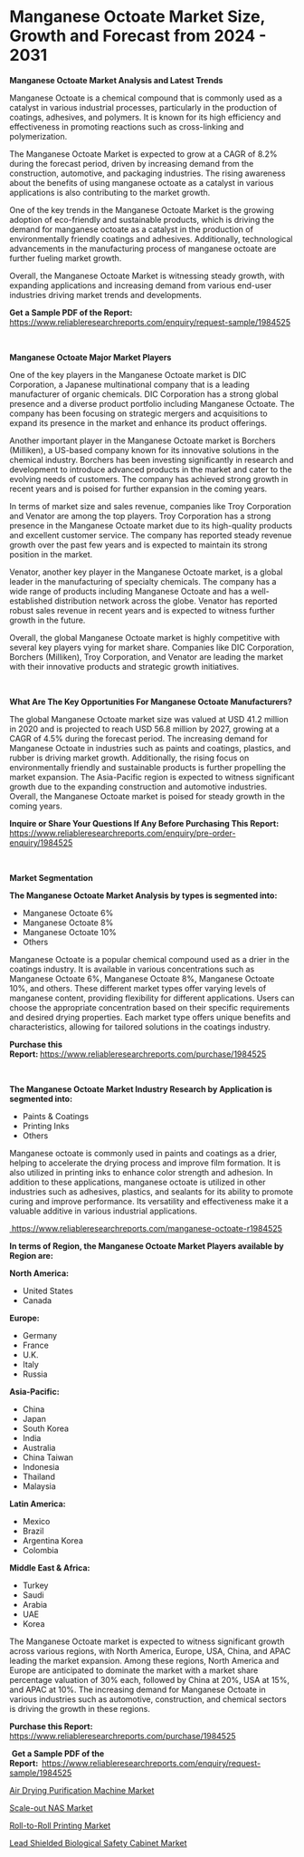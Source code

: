 <p><h1>Manganese Octoate Market Size, Growth and Forecast from 2024 - 2031</h1></p><p><strong>Manganese Octoate Market Analysis and Latest Trends</strong></p>
<p><p>Manganese Octoate is a chemical compound that is commonly used as a catalyst in various industrial processes, particularly in the production of coatings, adhesives, and polymers. It is known for its high efficiency and effectiveness in promoting reactions such as cross-linking and polymerization.</p><p>The Manganese Octoate Market is expected to grow at a CAGR of 8.2% during the forecast period, driven by increasing demand from the construction, automotive, and packaging industries. The rising awareness about the benefits of using manganese octoate as a catalyst in various applications is also contributing to the market growth.</p><p>One of the key trends in the Manganese Octoate Market is the growing adoption of eco-friendly and sustainable products, which is driving the demand for manganese octoate as a catalyst in the production of environmentally friendly coatings and adhesives. Additionally, technological advancements in the manufacturing process of manganese octoate are further fueling market growth.</p><p>Overall, the Manganese Octoate Market is witnessing steady growth, with expanding applications and increasing demand from various end-user industries driving market trends and developments.</p></p>
<p><strong>Get a Sample PDF of the Report:&nbsp;</strong> <a href="https://www.reliableresearchreports.com/enquiry/request-sample/1984525">https://www.reliableresearchreports.com/enquiry/request-sample/1984525</a></p>
<p>&nbsp;</p>
<p><strong>Manganese Octoate Major Market Players</strong></p>
<p><p>One of the key players in the Manganese Octoate market is DIC Corporation, a Japanese multinational company that is a leading manufacturer of organic chemicals. DIC Corporation has a strong global presence and a diverse product portfolio including Manganese Octoate. The company has been focusing on strategic mergers and acquisitions to expand its presence in the market and enhance its product offerings.</p><p>Another important player in the Manganese Octoate market is Borchers (Milliken), a US-based company known for its innovative solutions in the chemical industry. Borchers has been investing significantly in research and development to introduce advanced products in the market and cater to the evolving needs of customers. The company has achieved strong growth in recent years and is poised for further expansion in the coming years.</p><p>In terms of market size and sales revenue, companies like Troy Corporation and Venator are among the top players. Troy Corporation has a strong presence in the Manganese Octoate market due to its high-quality products and excellent customer service. The company has reported steady revenue growth over the past few years and is expected to maintain its strong position in the market.</p><p>Venator, another key player in the Manganese Octoate market, is a global leader in the manufacturing of specialty chemicals. The company has a wide range of products including Manganese Octoate and has a well-established distribution network across the globe. Venator has reported robust sales revenue in recent years and is expected to witness further growth in the future.</p><p>Overall, the global Manganese Octoate market is highly competitive with several key players vying for market share. Companies like DIC Corporation, Borchers (Milliken), Troy Corporation, and Venator are leading the market with their innovative products and strategic growth initiatives.</p></p>
<p>&nbsp;</p>
<p><strong>What Are The Key Opportunities For Manganese Octoate Manufacturers?</strong></p>
<p><p>The global Manganese Octoate market size was valued at USD 41.2 million in 2020 and is projected to reach USD 56.8 million by 2027, growing at a CAGR of 4.5% during the forecast period. The increasing demand for Manganese Octoate in industries such as paints and coatings, plastics, and rubber is driving market growth. Additionally, the rising focus on environmentally friendly and sustainable products is further propelling the market expansion. The Asia-Pacific region is expected to witness significant growth due to the expanding construction and automotive industries. Overall, the Manganese Octoate market is poised for steady growth in the coming years.</p></p>
<p><strong>Inquire or Share Your Questions If Any Before Purchasing This Report:</strong> <a href="https://www.reliableresearchreports.com/enquiry/pre-order-enquiry/1984525">https://www.reliableresearchreports.com/enquiry/pre-order-enquiry/1984525</a></p>
<p>&nbsp;</p>
<p><strong>Market Segmentation</strong></p>
<p><strong>The Manganese Octoate Market Analysis by types is segmented into:</strong></p>
<p><ul><li>Manganese Octoate 6%</li><li>Manganese Octoate 8%</li><li>Manganese Octoate 10%</li><li>Others</li></ul></p>
<p><p>Manganese Octoate is a popular chemical compound used as a drier in the coatings industry. It is available in various concentrations such as Manganese Octoate 6%, Manganese Octoate 8%, Manganese Octoate 10%, and others. These different market types offer varying levels of manganese content, providing flexibility for different applications. Users can choose the appropriate concentration based on their specific requirements and desired drying properties. Each market type offers unique benefits and characteristics, allowing for tailored solutions in the coatings industry.</p></p>
<p><strong>Purchase this Report:&nbsp;</strong><a href="https://www.reliableresearchreports.com/purchase/1984525">https://www.reliableresearchreports.com/purchase/1984525</a></p>
<p>&nbsp;</p>
<p><strong>The Manganese Octoate Market Industry Research by Application is segmented into:</strong></p>
<p><ul><li>Paints & Coatings</li><li>Printing Inks</li><li>Others</li></ul></p>
<p><p>Manganese octoate is commonly used in paints and coatings as a drier, helping to accelerate the drying process and improve film formation. It is also utilized in printing inks to enhance color strength and adhesion. In addition to these applications, manganese octoate is utilized in other industries such as adhesives, plastics, and sealants for its ability to promote curing and improve performance. Its versatility and effectiveness make it a valuable additive in various industrial applications.</p></p>
<p><a href="https://www.reliableresearchreports.com/manganese-octoate-r1984525">&nbsp;https://www.reliableresearchreports.com/manganese-octoate-r1984525</a></p>
<p><strong>In terms of Region, the Manganese Octoate Market Players available by Region are:</strong></p>
<p>
    <p> <strong> North America: </strong>
        <ul>
            <li>United States</li>
            <li>Canada</li>
        </ul>
        </p> 
    <p> <strong> Europe: </strong>
        <ul>
            <li>Germany</li>
            <li>France</li>
            <li>U.K.</li>
            <li>Italy</li>
            <li>Russia</li>
        </ul>
        </p> 
    <p> <strong> Asia-Pacific: </strong>
        <ul>
            <li>China</li>
            <li>Japan</li>
            <li>South Korea</li>
            <li>India</li>
            <li>Australia</li>
            <li>China Taiwan</li>
            <li>Indonesia</li>
            <li>Thailand</li>
            <li>Malaysia</li>
        </ul>
        </p> 
    <p> <strong> Latin America: </strong>
        <ul>
            <li>Mexico</li>
            <li>Brazil</li>
            <li>Argentina Korea</li>
            <li>Colombia</li>
        </ul>
        </p> 
    <p> <strong> Middle East & Africa: </strong>
        <ul>
            <li>Turkey</li>
            <li>Saudi</li>
            <li>Arabia</li>
            <li>UAE</li>
            <li>Korea</li>
        </ul>
    </p>
    </p>
<p><p>The Manganese Octoate market is expected to witness significant growth across various regions, with North America, Europe, USA, China, and APAC leading the market expansion. Among these regions, North America and Europe are anticipated to dominate the market with a market share percentage valuation of 30% each, followed by China at 20%, USA at 15%, and APAC at 10%. The increasing demand for Manganese Octoate in various industries such as automotive, construction, and chemical sectors is driving the growth in these regions.</p></p>
<p><strong>Purchase this Report: </strong><a href="https://www.reliableresearchreports.com/purchase/1984525">https://www.reliableresearchreports.com/purchase/1984525</a></p>
<p>&nbsp;<strong>Get a Sample PDF of the Report:&nbsp;&nbsp;</strong><a href="https://www.reliableresearchreports.com/enquiry/request-sample/1984525">https://www.reliableresearchreports.com/enquiry/request-sample/1984525</a></p>
<p><strong></strong></p>
<p><p><a href="https://issuu.com/reportprime-2/docs/air-drying-purification-machine-market-size-2030.p">Air Drying Purification Machine Market</a></p><p><a href="https://github.com/peachesmcdowel1/Market-Research-Report-List-3/blob/main/scale-out-nas-market.md">Scale-out NAS Market</a></p><p><a href="https://github.com/redneck06/Market-Research-Report-List-4/blob/main/roll-to-roll-printing-market.md">Roll-to-Roll Printing Market</a></p><p><a href="https://issuu.com/reportprime-2/docs/lead-shielded-biological-safety-cabinet-market-siz">Lead Shielded Biological Safety Cabinet Market</a></p></p>